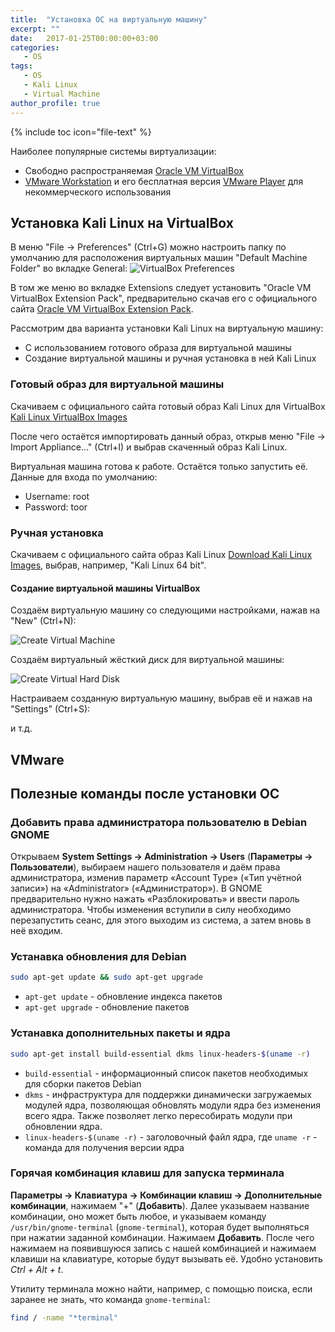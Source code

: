 ```yaml
---
title:  "Установка ОС на виртуальную машину"
excerpt: ""
date:   2017-01-25T00:00:00+03:00
categories:
   - OS
tags:
   - OS
   - Kali Linux
   - Virtual Machine
author_profile: true
---
```


{% include toc icon="file-text" %}

Наиболее популярные системы виртуализации:

* Свободно распространяемая [Oracle VM VirtualBox](https://www.virtualbox.org/)
* [VMware Workstation](http://www.vmware.com/ru/products/workstation.html) и его бесплатная версия [VMware Player]() для некоммерческого использования

## Установка Kali Linux на VirtualBox

В меню "File -> Preferences" (Ctrl+G) можно настроить папку по умолчанию для расположения виртуальных машин "Default Machine Folder" во вкладке General:
![VirtualBox Preferences](http://i.imgur.com/G4aMaek.png)

В том же меню во вкладке Extensions следует установить "Oracle VM VirtualBox Extension Pack", предварительно скачав его с официального сайта [Oracle VM VirtualBox Extension Pack](https://www.virtualbox.org/wiki/Downloads).

Рассмотрим два варианта установки Kali Linux на виртуальную машину:

* С использованием готового образа для виртуальной машины
* Создание виртуальной машины и ручная установка в ней Kali Linux

### Готовый образ для виртуальной машины

Скачиваем с официального сайта готовый образ Kali Linux для VirtualBox [Kali Linux VirtualBox Images](https://www.offensive-security.com/kali-linux-vmware-virtualbox-image-download/)

После чего остаётся импортировать данный образ, открыв меню  "File -> Import Appliance..." (Ctrl+I) и выбрав скаченный образ Kali Linux.

Виртуальная машина готова к работе. Остаётся только запустить её. Данные для входа по умолчанию:

* Username: root
* Password: toor

### Ручная установка

Скачиваем с официального сайта образ Kali Linux [Download Kali Linux Images](https://www.kali.org/downloads/), выбрав, например, "Kali Linux 64 bit".

#### Создание виртуальной машины VirtualBox

Создаём виртуальную машину со следующими настройками, нажав на "New" (Ctrl+N):

![Create Virtual Machine](http://i.imgur.com/rQP7sQQ.png)

Создаём виртуальный жёсткий диск для виртуальной машины:

![Create Virtual Hard Disk](http://i.imgur.com/eYFBx8t.png)

Настраиваем созданную виртуальную машину, выбрав её и нажав на "Settings" (Ctrl+S):

и т.д.



## VMware



## Полезные команды после установки ОС

### Добавить права администратора пользователю в Debian GNOME

Открываем **System Settings -> Administration -> Users** (**Параметры -> Пользователи**), выбираем нашего пользователя и даём права администратора, изменив параметр «Account Type» («Тип учётной записи») на «Administrator» («Администратор»). В GNOME предварительно нужно нажать «Разблокировать» и ввести пароль администратора. Чтобы изменения вступили в силу необходимо перезапустить сеанс, для этого выходим из система, а затем вновь в неё входим.

### Устанавка обновления для Debian

```bash
sudo apt-get update && sudo apt-get upgrade
```

* `apt-get update` - обновление индекса пакетов
* `apt-get upgrade` - обновление пакетов


### Устанавка дополнительных пакеты и ядра

```bash
sudo apt-get install build-essential dkms linux-headers-$(uname -r)
```

*	`build-essential` - информационный список пакетов необходимых для сборки пакетов Debian
*	`dkms` - инфраструктура для поддержки динамически загружаемых модулей ядра, позволяющая обновлять модули ядра без изменения всего ядра. Также позволяет легко пересобирать модули при обновлении ядра.
*	`linux-headers-$(uname -r)` - заголовочный файл ядра, где `uname -r` - команда для получения версии ядра


### Горячая комбинация клавиш для запуска терминала

**Параметры -> Клавиатура -> Комбинации клавиш -> Дополнительные комбинации**, нажимаем "+" (**Добавить**). Далее указываем название комбинации, оно может быть любое, и указываем команду `/usr/bin/gnome-terminal` (`gnome-terminal`), которая будет выполняться при нажатии заданной комбинации. Нажимаем **Добавить**. После чего нажимаем на появившуюся запись с нашей комбинацией и нажимаем клавиши на клавиатуре, которые будут вызывать её. Удобно установить *Ctrl + Alt + t*.

Утилиту терминала можно найти, например, с помощью поиска, если заранее не знать, что команда `gnome-terminal`:

```bash
find / -name "*terminal"
```
